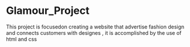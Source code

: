# Glamour_Project
This project is focusedon creating a website that advertise fashion design and connects customers with designes , it is accomplished by the use of html and css

